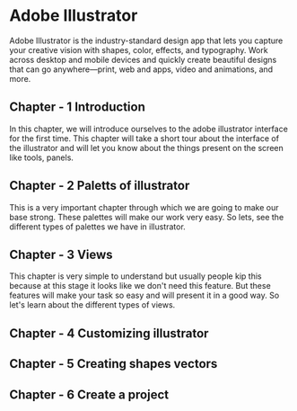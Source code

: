 # Adobe Illustrator 
Adobe Illustrator is the industry-standard design app that lets you capture your creative vision with shapes, color, effects, and typography. Work across desktop and mobile devices and quickly create beautiful designs that can go anywhere—print, web and apps, video and animations, and more.

## Chapter - 1 Introduction
In this chapter, we will introduce ourselves to the adobe illustrator interface for the first time. This chapter will take a short tour about the interface of the illustrator and will let you know about the things present on the screen like tools, panels.
## Chapter - 2 Paletts of illustrator
This is a very important chapter through which we are going to make our base strong. These palettes will make our work very easy. So lets, see the different types of palettes we have in illustrator.


## Chapter - 3 Views
This chapter is very simple to understand but usually people kip this because at this stage it looks like we don't need this feature. But these features will make your task so easy and will present it in a good way. So let's learn about the different types of views.
## Chapter - 4 Customizing illustrator
## Chapter - 5 Creating shapes vectors
## Chapter - 6 Create a project